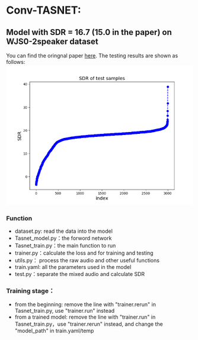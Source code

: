 # Conv-TASNET:
## Model with SDR = 16.7 (15.0 in the paper) on WJS0-2speaker dataset
You can find the oringnal paper [here](https://arxiv.org/abs/1809.07454). The testing results are shown as follows: ![SDR-11.7](SDR-16.7.png)
### Function
- dataset.py: read the data into the model 
- Tasnet_model.py：the forword network
- Tasnet_train.py：the main function to run
- trainer.py：calculate the loss and for training and testing
- utils.py： process the raw audio and other useful functions
- train.yaml: all the parameters used in the model
- test.py：separate the mixed audio and calculate SDR
### Training stage：
- from the beginning: remove the line with "trainer.rerun" in Tasnet_train.py, use "trainer.run" instead
- from a trained model: remove the line with "trainer.run" in Tasnet_train.py，use "trainer.rerun" instead, and change the "model_path" in train.yaml/temp

